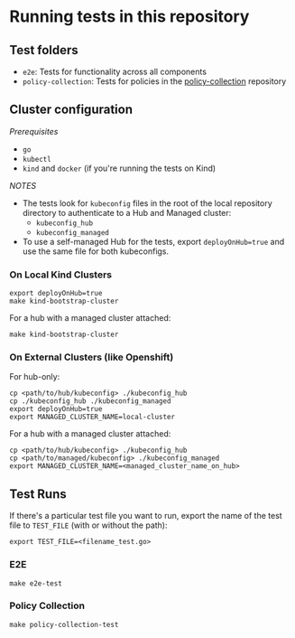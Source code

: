 # Running tests in this repository

## Test folders

 - `e2e`: Tests for functionality across all components
 - `policy-collection`: Tests for policies in the [policy-collection](https://github.com/open-cluster-management/policy-collection) repository

## Cluster configuration

*Prerequisites*
- `go`
- `kubectl`
- `kind` and `docker` (if you're running the tests on Kind)

*NOTES*
- The tests look for `kubeconfig` files in the root of the local repository directory to authenticate to a Hub and Managed cluster:
  - `kubeconfig_hub`
  - `kubeconfig_managed`
- To use a self-managed Hub for the tests, export `deployOnHub=true` and use the same file for both kubeconfigs.

### On Local Kind Clusters

```shell
export deployOnHub=true
make kind-bootstrap-cluster
```

For a hub with a managed cluster attached:
```shell
make kind-bootstrap-cluster
```

### On External Clusters (like Openshift)

For hub-only:
```shell
cp <path/to/hub/kubeconfig> ./kubeconfig_hub
cp ./kubeconfig_hub ./kubeconfig_managed
export deployOnHub=true
export MANAGED_CLUSTER_NAME=local-cluster
```

For a hub with a managed cluster attached:
```shell
cp <path/to/hub/kubeconfig> ./kubeconfig_hub
cp <path/to/managed/kubeconfig> ./kubeconfig_managed
export MANAGED_CLUSTER_NAME=<managed_cluster_name_on_hub>
```

## Test Runs

If there's a particular test file you want to run, export the name of the test file to `TEST_FILE` (with or without the path):
```shell
export TEST_FILE=<filename_test.go>
```

### E2E

```shell
make e2e-test
```

### Policy Collection

```shell
make policy-collection-test
```
